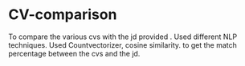 # CV-comparison
To compare the various cvs with the jd provided .
Used different NLP techniques.
Used Countvectorizer, cosine similarity.
to get the match percentage between the cvs and the jd.
